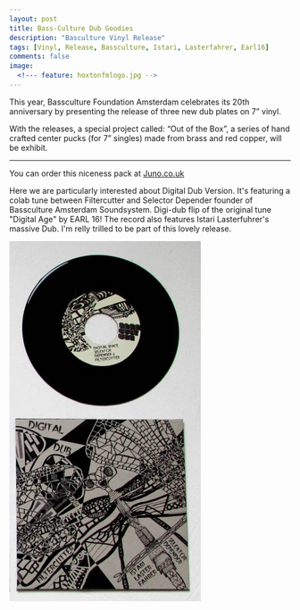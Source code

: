 ```yaml
---
layout: post
title: Bass-Culture Dub Goodies
description: "Basculture Vinyl Release"
tags: [Vinyl, Release, Bassculture, Istari, Lasterfahrer, Earl16]
comments: false
image:
  <!--- feature: hoxtonfmlogo.jpg -->
---
```


This year, Bassculture Foundation Amsterdam celebrates its 20th anniversary by presenting the release of three new dub plates on 7” vinyl. 

With the releases, a special project called: “Out of the Box”, a series of hand crafted center pucks (for 7” singles) made from brass and red copper, will be exhibit. 

---

You can order this niceness pack at <a href="http://www.juno.co.uk/products/istari-lasterfahrer-selektor-depender-filtercutter-digital-dub/593174-01/" target="_blank">Juno.co.uk</a>

Here we are particularly interested about Digital Dub Version. It's featuring a colab tune between Filtercutter and Selector Depender founder of Bassculture Amsterdam Soundsystem. Digi-dub flip of the original tune "Digital Age" by EARL 16! The record also features Istari Lasterfuhrer's massive Dub. I'm relly trilled to be part of this lovely release.

<a href="http://sozialistischer-plattenbau.org/catalog/product_info.php?cPath&products_id=1765" target="_blank"><img src="/images/bc7003foto.jpg"></a>

<!---

<div markdown="0"><a href="https://www.facebook.com/BasscultureFoundation/" target="_blank" class="btn btn-info">BassCulture</a></div>   --->
